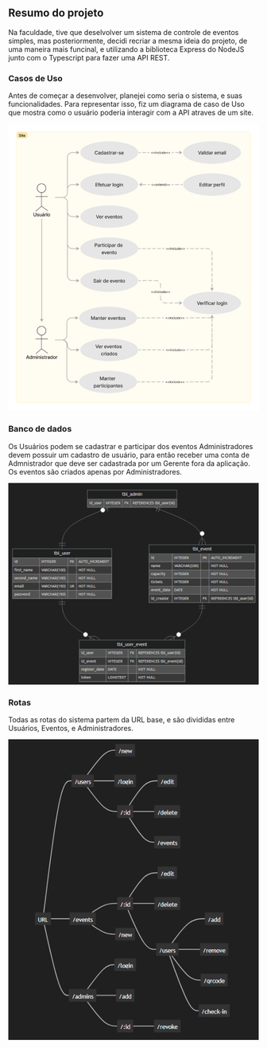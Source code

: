 ## Resumo do projeto
Na faculdade, tive que deselvolver um sistema de controle de eventos simples, mas posteriormente, decidi recriar a mesma ideia do projeto, de uma maneira mais funcinal, e utilizando a biblioteca Express do NodeJS junto com o Typescript para fazer uma API REST.

### Casos de Uso
Antes de começar a desenvolver, planejei como seria o sistema, e suas funcionalidades. Para representar isso, fiz um diagrama de caso de Uso que mostra como o usuário poderia interagir com a API atraves de um site.

![Diagrama de Casos de Uso](./@REDME/image-2.png)

### Banco de dados
Os Usuários podem se cadastrar e participar dos eventos
Administradores devem possuir um cadastro de usuário, para então receber uma conta de Admnistrador que deve ser cadastrada por um Gerente fora da aplicação.
Os eventos são criados apenas por Administradores.

![Diagrama de Banco de Dados](./@REDME/image.png)

### Rotas
Todas as rotas do sistema partem da URL base, e são divididas entre Usuários, Eventos, e Administradores.

![Desenho das Rotas](./@REDME/image-1.png)